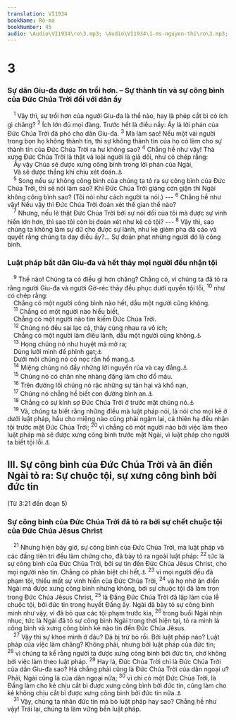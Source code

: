```yaml
---
translation: VI1934
bookName: Rô-ma 
bookNumber: 45
audio: \Audio\VI1934\ro\3.mp3; \Audio\VI1934\1-ms-nguyen-thi\ro\3.mp3; \Audio\VI1934\2-ms-david-dong\ro\3.mp3
---
```


<div class="title"><h1>3</h1><h3>Sự dân Giu-đa được ơn trổi hơn. – Sự thành tín và sự công bình của Đức Chúa Trời đối với dân ấy</h3></div>
<span class="verse ro_3_1"> <sup>1</sup> Vậy thì, sự trổi hơn của người Giu-đa là thể nào, hay là phép cắt bì có ích gì chăng? </span>
<span class="verse ro_3_2"><sup>2</sup> Ích lớn đủ mọi đàng. Trước hết là điều nầy: Ấy là lời phán của Đức Chúa Trời đã phó cho dân Giu-đa. </span>
<span class="verse ro_3_3"><sup>3</sup> Mà làm sao! Nếu một vài người trong bọn họ không thành tín, thì sự không thành tín của họ có làm cho sự thành tín của Đức Chúa Trời ra hư không sao? </span>
<span class="verse ro_3_4"><sup>4</sup> Chẳng hề như vậy! Thà xưng Đức Chúa Trời là thật và loài người là giả dối, như có chép rằng: <br/> Ấy vậy Chúa sẽ được xưng công bình trong lời phán của Ngài, <br/> Và sẽ được thắng khi chịu xét đoán.<a data-toggle="tooltip" data-placement="bottom" title="Thi 51:4">⚓</a><br/></span>
<span class="verse ro_3_5"> <sup>5</sup> Song nếu sự không công bình của chúng ta tỏ ra sự công bình của Đức Chúa Trời, thì sẽ nói làm sao? Khi Đức Chúa Trời giáng cơn giận thì Ngài không công bình sao? (Tôi nói như cách người ta nói.) --- </span>
<span class="verse ro_3_6"><sup>6</sup> Chẳng hề như vậy! Nếu vậy thì Đức Chúa Trời đoán xét thế gian thể nào? <br/></span>
<span class="verse ro_3_7"> <sup>7</sup> Nhưng, nếu lẽ thật Đức Chúa Trời bởi sự nói dối của tôi mà được sự vinh hiển lớn hơn, thì sao tôi còn bị đoán xét như kẻ có tội? --- </span>
<span class="verse ro_3_8"><sup>8</sup> Vậy thì, sao chúng ta không làm sự dữ cho được sự lành, như kẻ gièm pha đã cáo và quyết rằng chúng ta dạy điều ấy?… Sự đoán phạt những người đó là công bình. <br/></span>
<div class="title"><h3>Luật pháp bắt dân Giu-đa và hết thảy mọi người đều nhận tội</h3></div>
<span class="verse ro_3_9"> <sup>9</sup> Thế nào! Chúng ta có điều gì hơn chăng? Chẳng có, vì chúng ta đã tỏ ra rằng người Giu-đa và người Gờ-réc thảy đều phục dưới quyền tội lỗi, </span>
<span class="verse ro_3_10"><sup>10</sup> như có chép rằng: <br/> Chẳng có một người công bình nào hết, dẫu một người cũng không. <br/></span>
<span class="verse ro_3_11"> <sup>11</sup> Chẳng có một người nào hiểu biết, <br/> Chẳng có một người nào tìm kiếm Đức Chúa Trời. <br/></span>
<span class="verse ro_3_12"> <sup>12</sup> Chúng nó đều sai lạc cả, thảy cùng nhau ra vô ích; <br/> Chẳng có một người làm điều lành, dẫu một người cũng không.<a data-toggle="tooltip" data-placement="bottom" title="Thi 14:1-3; 53:1-3">⚓</a><br/></span>
<span class="verse ro_3_13"> <sup>13</sup> Họng chúng nó như huyệt mả mở ra; <br/> Dùng lưỡi mình để phỉnh gạt;<a data-toggle="tooltip" data-placement="bottom" title="Thi 5:9">⚓</a><br/> Dưới môi chúng nó có nọc rắn hổ mang.<a data-toggle="tooltip" data-placement="bottom" title="Thi 140:3">⚓</a><br/></span>
<span class="verse ro_3_14"> <sup>14</sup> Miệng chúng nó đầy những lời nguyền rủa và cay đắng.<a data-toggle="tooltip" data-placement="bottom" title="Thi 10:7">⚓</a><br/></span>
<span class="verse ro_3_15"> <sup>15</sup> Chúng nó có chân nhẹ nhàng đặng làm cho đổ máu. <br/></span>
<span class="verse ro_3_16"> <sup>16</sup> Trên đường lối chúng nó rặc những sự tàn hại và khổ nạn, <br/></span>
<span class="verse ro_3_17"> <sup>17</sup> Chúng nó chẳng hề biết con đường bình an.<a data-toggle="tooltip" data-placement="bottom" title="Es 59:7-8">⚓</a><br/></span>
<span class="verse ro_3_18"> <sup>18</sup> Chẳng có sự kính sợ Đức Chúa Trời ở trước mặt chúng nó.<a data-toggle="tooltip" data-placement="bottom" title="Thi 36:1">⚓</a><br/></span>
<span class="verse ro_3_19"> <sup>19</sup> Vả, chúng ta biết rằng những điều mà luật pháp nói, là nói cho mọi kẻ ở dưới luật pháp, hầu cho miệng nào cũng phải ngậm lại, cả thiên hạ đều nhận tội trước mặt Đức Chúa Trời; </span>
<span class="verse ro_3_20"><sup>20</sup> vì chẳng có một người nào bởi việc làm theo luật pháp mà sẽ được xưng công bình trước mặt Ngài, vì luật pháp cho người ta biết tội lỗi.<a data-toggle="tooltip" data-placement="bottom" title="Thi 143:2; Ga 2:16">⚓</a><br/></span>
<div class="title"><h2>III. Sự công bình của Đức Chúa Trời và ân điển Ngài tỏ ra: Sự chuộc tội, sự xưng công bình bởi đức tin</h2><p>(Từ 3:21 đến đoạn 5)</p><h3>Sự công bình của Đức Chúa Trời đã tỏ ra bởi sự chết chuộc tội của Đức Chúa Jêsus Christ</h3></div>
<span class="verse ro_3_21"> <sup>21</sup> Nhưng hiện bây giờ, sự công bình của Đức Chúa Trời, mà luật pháp và các đấng tiên tri đều làm chứng cho, đã bày tỏ ra ngoài luật pháp: </span>
<span class="verse ro_3_22"><sup>22</sup> tức là sự công bình của Đức Chúa Trời, bởi sự tin đến Đức Chúa Jêsus Christ, cho mọi người nào tin. Chẳng có phân biệt chi hết,<a data-toggle="tooltip" data-placement="bottom" title="Ga 2:16">⚓</a></span>
<span class="verse ro_3_23"><sup>23</sup> vì mọi người đều đã phạm tội, thiếu mất sự vinh hiển của Đức Chúa Trời, </span>
<span class="verse ro_3_24"><sup>24</sup> và họ nhờ ân điển Ngài mà được xưng công bình nhưng không, bởi sự chuộc tội đã làm trọn trong Đức Chúa Jêsus Christ, </span>
<span class="verse ro_3_25"><sup>25</sup> là Đấng Đức Chúa Trời đã lập làm của lễ chuộc tội, bởi đức tin trong huyết Đấng ấy. Ngài đã bày tỏ sự công bình mình như vậy, vì đã bỏ qua các tội phạm trước kia, </span>
<span class="verse ro_3_26"><sup>26</sup> trong buổi Ngài nhịn nhục; tức là Ngài đã tỏ sự công bình Ngài trong thời hiện tại, tỏ ra mình là công bình và xưng công bình kẻ nào tin đến Đức Chúa Jêsus. <br/></span>
<span class="verse ro_3_27"> <sup>27</sup> Vậy thì sự khoe mình ở đâu? Đã bị trừ bỏ rồi. Bởi luật pháp nào? Luật pháp của việc làm chăng? Không phải, nhưng bởi luật pháp của đức tin; </span>
<span class="verse ro_3_28"><sup>28</sup> vì chúng ta kể rằng người ta được xưng công bình bởi đức tin, chớ không bởi việc làm theo luật pháp. </span>
<span class="verse ro_3_29"><sup>29</sup> Hay là, Đức Chúa Trời chỉ là Đức Chúa Trời của dân Giu-đa sao? Há chẳng phải cũng là Đức Chúa Trời của dân ngoại ư? Phải, Ngài cũng là của dân ngoại nữa; </span>
<span class="verse ro_3_30"><sup>30</sup> vì chỉ có một Đức Chúa Trời, là Đấng làm cho kẻ chịu cắt bì được xưng công bình bởi đức tin, cũng làm cho kẻ không chịu cắt bì được xưng công bình bởi đức tin nữa.<a data-toggle="tooltip" data-placement="bottom" title="Phu 6:4; Ga 3:20">⚓</a><br/></span>
<span class="verse ro_3_31"> <sup>31</sup> Vậy, chúng ta nhân đức tin mà bỏ luật pháp hay sao? Chẳng hề như vậy! Trái lại, chúng ta làm vững bền luật pháp. <br/></span>
